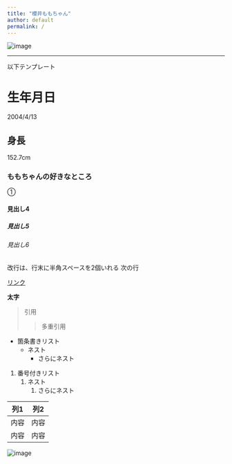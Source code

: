```yaml
---
title: "櫻井ももちゃん"
author: default
permalink: /
---
```



![image](/GHPages_WebSite/assets/images/kawaii.png)



---

以下テンプレート

# 生年月日
2004/4/13

## 身長
152.7cm

### ももちゃんの好きなところ
①
#### 見出し4
##### 見出し5
###### 見出し6

改行は、行末に半角スペースを2個いれる
次の行

[リンク](https://www.google.co.jp/)

**太字**

> 引用
>> 多重引用


- 箇条書きリスト
  - ネスト
    - さらにネスト


1. 番号付きリスト
   1. ネスト
      1. さらにネスト


| 列1  | 列2  |
|-----|-----|
| 内容  | 内容  |
| 内容  | 内容  |

![image](/GHPages_WebSite/assets/images/logo-150.png)
